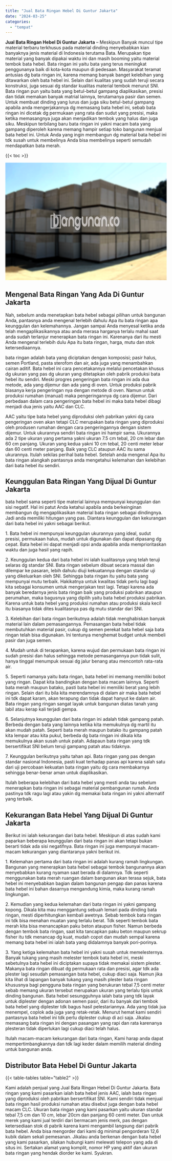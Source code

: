 ```yaml
---
title: "Jual Bata Ringan Hebel Di Guntur Jakarta"
date: "2024-03-25"
categories: 
  - "tempat"
---
```


**Jual Bata Ringan Hebel Di Guntur Jakarta** – Meskipun Banyak muncul tipe material terbaru terkhusus pada material dinding menyebabkan kian banyaknya jenis material di Indonesia terutama Bata. Merupakan tipe material yang banyak dipakai waktu ini dan masih booming yaitu material tembok bata hebel. Bata ringan ini yaitu bata yang terus meningkat penggunanya baik di kota-kota maupun di pedesaan. Masyarakat teramat antusias dg bata ringan ini, karena memang banyak banget kelebihan yang ditawarkan oleh bata hebel ini. Selain dari kualitas yang sudah teruji secara konstruksi, juga sesuai dg standar kualitas material tembok menurut SNI. Bata ringan pun yaitu bata yang betul-betul gampang diaplikasikan, presisi dan tidak memakan banyak matrial lainnya, terutamanya pasir dan semen. Untuk membuat dinding yang lurus dan juga siku betul-betul gampang apabila anda mengerjakannya dg memasang bata hebel ini, sebab bata ringan ini dicetak dg permukaan yang rata dan sudut yang presisi, maka ketika memasangnya juga akan menjadikan tembok yang halus dan juga siku. Meskipun terbilang baru bata ringan ini yakni macam bata yang gampang diperoleh karena memang hampir setiap toko bangunan menjual bata hebel ini. Untuk Anda yang ingin membangun dg material bata hebel ini tdk susah untuk membelinya Anda bisa membelinya seperti semudah mendapatkan bata merah.

{{< toc >}}

![Jual Bata Ringan Hebel Di Guntur Jakarta](/images/jual-hebel-murah-35.png)

## Mengenal Bata Ringan Yang Ada Di Guntur Jakarta

Nah, sebelum anda menetapkan bata hebel sebagai pilihan untuk bangunan Anda, pantasnya anda mengenal terlebih dahulu Apa itu bata ringan apa keunggulan dan kelemahannya. Jangan sampai Anda menyesal ketika anda telah mengaplikasikannya atau anda merasa harganya terlalu mahal saat anda sudah terlanjur menerapkan bata ringan ini. Karenanya dari itu mesti Anda mengenal terlebih dulu Apa itu bata ringan, harga, mutu dan stok ketersediaannya.

bata ringan adalah bata yang diciptakan dengan komposisi; pasir halus, semen Portland, pasta sterofom dan air, ada juga yang menambahkan cairan aditif. Bata hebel ini cara pencetakannya melalui pencetakan khusus dg ukuran yang pas dg ukuran yang ditetapkan oleh pabrik produksi bata hebel itu sendiri. Meski progres pengeringan bata ringan ini ada dua metode, ada yang dijemur dan ada yang di oven. Untuk produksi pabrik biasanya kerja pengeringan nya dengan metode di oven. Namun untuk produksi rumahan (manual) maka pengeringannya dg cara dijemur. Dari perbedaan dalam cara pengeringan bata hebel ini maka bata hebel dibagi menjadi dua jenis yaitu AAC dan CLC.

AAC yaitu tipe bata hebel yang diproduksi oleh pabrikan yakni dg cara pengeringan oven akan tetapi CLC merupakan bata ringan yang diproduksi oleh produsen rumahan dengan cara pengeringannya dengan sistem dijemur. Untuk ukurannya sendiri bata ringan ini hampir sama. Ukurannya ada 2 tipe ukuran yang pertama yakni ukuran 7.5 cm tebal, 20 cm lebar dan 60 cm panjang. Ukuran yang kedua yakni 10 cm tebal, 20 centi meter lebar dan 60 centi meter panjang. Baik yang CLC ataupun AAC itu sama ukurannya. Itulah sekilas perihal bata hebel. Setelah anda mengenal Apa itu bata ringan alangkah pantasnya anda mengetahui kelemahan dan kelebihan dari bata hebel itu sendiri.

## Keunggulan Bata Ringan Yang Dijual Di Guntur Jakarta

bata hebel sama seperti tipe material lainnya mempunyai keunggulan dan sisi negatif. Hal ini patut Anda ketahui apabila anda berkeinginan membangun dg mengaplikasikan material bata ringan sebagai dindingnya. Jadi anda memiliki hitungan yang pas. Diantara keunggulan dan kekurangan dari bata hebel ini yakni sebagai berikut.

1\. Bata hebel ini mempunyai keunggulan ukurannya yang ideal, sudut presisi, permukaan halus, mudah untuk digunakan dan dapat dipasang dg cepat. Bata hebel ini dapat menjadi opsi anda apabila anda memprioritaskan waktu dan juga hasil yang rapih.

2\. Keunggulan kedua dari bata hebel ini ialah kualitasnya yang telah teruji selaras dg standar SNI. Bata ringan sebelum dibuat secara massal dan dilempar ke pasaran, lebih dahulu diuji kekuatannya dengan standar uji yang dikeluarkan oleh SNI. Sehingga bata ringan itu yaitu bata yang mempunyai mutu terbaik. Hakikatnya untuk kwalitas tidak perlu lagi bagi kita sebagai konsumen untuk mengerjakan test lagi. Tetapi karena ada banyak beredarnya jenis bata ringan baik yang produksi pabrikan ataupun perumahan, maka bagusnya yang dipilih yaitu bata hebel produksi pabrikan. Karena untuk bata hebel yang produksi rumahan atau produksi skala kecil itu biasanya tidak dites kualitasnya pas dg mutu standar dari SNI.

3\. Kelebihan dari bata ringan berikutnya adalah tidak menghabiskan banyak material lain dalam pemasangannya. Pemasangan bata hebel tidak membutuhkan material pasir, cukup dg semen perekat bata hebel saja bata ringan telah bisa digunakan. Ini tentunya menghemat budget untuk membeli pasir dan juga semen.

4\. Mudah untuk di terapankan, karena wujud dan permukaan bata ringan ini sudah presisi dan halus sehingga metode pemasangannya pun tidak sulit, hanya tinggal menumpuk sesuai dg jalur benang atau mencontoh rata-rata air.

5\. Seperti namanya yaitu bata ringan, bata hebel ini memang memiliki bobot yang ringan. Dapat kita bandingkan dengan bata macam lainnya. Seperti bata merah maupun batako, pasti bata hebel ini memiliki berat yang lebih ringan. Selain dari itu bila kita merendamnya di dalam air maka bata hebel ini tdk dapat karam, akan terapung dan tidak dapat hanyut ke dalam air. Bata ringan yang ringan sangat layak untuk bangunan diatas tanah yang labil atau kerap kali terjadi gempa.

6\. Selanjutnya keunggulan dari bata ringan ini adalah tidak gampang patah. Berbeda dengan bata yang lainnya ketika kita memukulnya dg martil itu akan mudah patah. Seperti bata merah maupun batako itu gampang patah kita lempar atau kita pukul, berbeda dg bata ringan ini dikala kita memukulnya akan susah untuk patah. Adapaun bata ringan yang tdk bersertifikat SNI belum teruji gampang patah atau tidaknya.

7\. Keunggulan berikutnya yaitu tahan api. Bata ringan yang pas dengan standar nasional Indonesia, pasti kuat terhadap panas api karena salah satu dari uji percobaan kekuatan bata ringan yaitu dg cara membakarnya sehingga benar-benar aman untuk diaplikasikan.

Itulah beberapa kelebihan dari bata hebel yang mesti anda tau sebelum menerapkan bata ringan ini sebagai material pembangunan rumah. Anda pastinya tdk ragu lagi atau yakin dg memakai bata ringan ini yakni alternatif yang terbaik.

## Kekurangan Bata Hebel Yang Dijual Di Guntur Jakarta

Berikut ini ialah kekurangan dari bata hebel. Meskipun di atas sudah kami paparkan beberapa keunggulan dari bata ringan ini akan tetapi bukan berarti tidak ada sisi negatifnya. Bata ringan ini juga mempunyai macam-macam kekurangan yang diantaranya yakni berikut ini.

1\. Kelemahan pertama dari bata ringan ini adalah kurang ramah lingkungan. Bangunan yang menerapkan bata hebel sebagai tembok bangunannya akan menyebabkan kurang nyaman saat berada di dalamnya. Tdk seperti menggunakan bata merah ruangan dalam bangunan akan terasa sejuk, bata hebel ini menyebabkan bagian dalam bangunan pengap dan panas karena bata hebel ini bahan dasarnya mengandung kimia, maka kurang ramah lingkungan.

2\. Kemudian yang kedua kelemahan dari bata ringan ini yakni gampang kopong. Dikala kita mau menggantung sebuah lemari pada dinding bata ringan, mesti diperhitungkan kembali awetnya. Sebab tembok bata ringan ini tdk bisa menahan muatan yang terlalu berat. Tdk seperti tembok bata merah kita bisa menancapkan paku beton ataupun fisher. Namun berbeda dengan tembok bata ringan, saat kita tancapkan paku beton maupun sekrup fisher itu tdk menancap dg kuat, mudah copot dan mudah sempal karena memang bata hebel ini ialah bata yang didalamnya banyak pori-porinya.

3\. Yang ketiga kelemahan bata hebel ini yakni susah untuk memelesternya. Banyak tukang yang masih melester tembok bata hebel ini, meski sebetulnya bata hebel ini diciptakan supaya tidak memakai sistem plester. Makanya bata ringan dibuat dg permukaan rata dan presisi, agar tdk ada plester lagi sesudah pemasangan bata hebel, cukup diaci saja. Namun jika kita lihat di lapangan banyak tukang yang masih plester bata ringan khususnya bagi pengguna bata ringan yang berukuran tebal 7,5 centi meter sebab memang ukuran tersebut merupakan ukuran yang terlalu tipis untuk dinding bangunan. Bata hebel sesungguhnya ialah bata yang tdk layak untuk diplester dengan adonan semen pasir, dari itu banyak dari tembok bata hebel yang diplester tdk bagus hasil pelestariannya. Ada yang tidak jua menempel, coplok ada juga yang retak-retak. Menurut hemat kami sendiri pantasnya bata hebel ini tdk perlu diplester cukup di aci saja. Jikalau memasang bata ringan ini dengan pasangan yang rapi dan rata karenanya plesteran tidak diperlukan lagi cukup diaci telah halus.

Itulah macam-macam kekurangan dari bata ringan, Kami harap anda dapat mempertimbangkannya dan tdk lagi keder dalam memilih material dinding untuk bangunan anda.

## Distributor Bata Hebel Di Guntur Jakarta

{{< table-tables table="table2" >}}

Kami adalah penjual yang Jual Bata Ringan Hebel Di Guntur Jakarta. Bata ringan yang kami pasarkan ialah bata hebel jenis AAC, ialah bata ringan yang diproduksi oleh pabrikan bersertifikat SNI. Kami sendiri tidak menjual bata ringan hasil produksi rumahan atau disebut juga dengan bata hebel macam CLC. Ukuran bata ringan yang kami pasarkan yaitu ukuran standar tebal 7,5 cm dan 10 cm, lebar 20cm dan panjang 60 centi meter. Dan untuk merek yang kami jual terdiri dari bermacam jenis merk, pas dengan ketersediaan stok di pabrik karena kami mengambil langsung dari pabrik bata hebel. Anda bisa mengorder dari kami dg minimal pengorderan 12,6 kubik dalam sekali pemesanan. Jikalau anda berkenan dengan bata hebel yang kami pasarkan, silakan hubungi kami melewati telepon yang ada di situs ini. Sertakan alamat yang komplit, nomor HP yang aktif dan ukuran bata ringan yang hendak diorder ke kami. Syukran.
